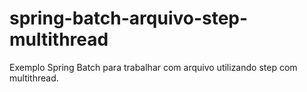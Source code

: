 # spring-batch-arquivo-step-multithread
Exemplo Spring Batch para trabalhar com arquivo utilizando step com multithread.
